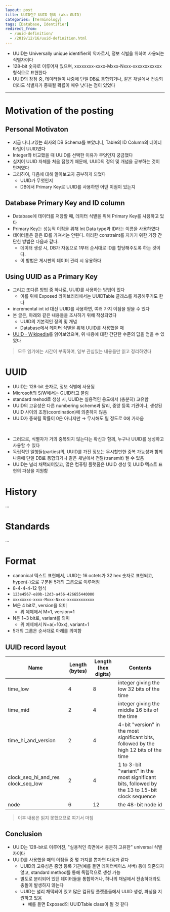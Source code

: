 ```yaml
---
layout: post
title: UUID란? UUID 정의 (aka GUID)
categories: [Terminology]
tags: [Database, Identifier]
redirect_from:
  - /uuid-definition/
  - /2019/12/16/uuid-definition.html
---
```


* UUID는 Universally unique identifier의 약자로서, 정보 식별을 위하여 사용되는 식별자이다
* 128-bit 숫자로 이루어져 있으며, xxxxxxxx-xxxx-Mxxx-Nxxx-xxxxxxxxxxxx 형식으로 표현한다
* UUID의 장점 중, 데이터들이 나중에 단일 DB로 통합되거나, 같은 채널에서 전송되더라도 식별자가 중복될 확률이 매우 낮다는 점이 있었다

---

# Motivation of the posting

## Personal Motivaton

- 지금 다니고있는 회사의 DB Schema를 보았더니, Table의 ID Column의 데이터 타입이 UUID였다
- Integer와 비교했을 때 UUID를 선택한 이유가 무엇인지 궁금했다
- 심지어 UUID 자체를 처음 접했기 때문에, UUID의 정의 및 개념을 공부하는 것이 먼저였다
- 그리하여, 다음에 대해 알아보고자 공부하게 되었다
  - UUID가 무엇인지
  - DB에서 Primary Key로 UUID를 사용하면 어떤 이점이 있는지 

## Database Primary Key and ID column

- Database에 데이터를 저장할 때, 데이터 식별을 위해 Primary Key를 사용하고 있다
- Primary Key는 성능적 이점을 위해 Int Data type과 ID라는 이름을 사용하였다
- 데이터들은 같은 ID를 가져서는 안된다. 이러한 constraint를 지키기 위한 가장 간단한 방법은 다음과 같다.
  - 데이터 생성 시, DB가 자동으로 1부터 순서대로 ID를 할당해주도록 하는 것이다.
  - 이 방법은 게시판의 데이터 관리 시 유용하다

## Using UUID as a Primary Key

- 그리고 또다른 방법 중 하나로, UUID를 사용하는 방법이 있다
  - 이를 위해 Exposed 라이브러리에서는 UUIDTable 클래스를 제공해주기도 한다
- incremental int id 대신 UUID를 사용하면, 여러 가지 이점을 얻을 수 있다
- 본 글은, 아래와 같은 내용들을 조사하기 위해 작성되었다
  - UUID의 기본적인 정의 및 개념
  - Database에서 데이터 식별을 위해 UUID를 사용했을 때 
- [UUID - Wikipedia](https://en.wikipedia.org/wiki/Universally_unique_identifier)를 읽어보았으며, 위 내용에 대한 간단한 수준의 답을 얻을 수 있었다

> 모두 읽기에는 시간이 부족하여, 일부 관심있는 내용들만 읽고 정리하였다

# UUID

- UUID는 128-bit 숫자로, 정보 식별에 사용됨
- Microsoft의 S/W에서는 GUID라고 불림
- standard mehod로 생성 시, UUID는 실용적인 용도에서 (충분히) 고유함
- UUID의 고유성은 다른 numbering scheme과 달리, 중앙 등록 기관이나, 생성된 UUID 사이의 조정(coordination)에 의존하지 않음
- UUID가 중복될 확률이 0은 아니지만 → 무시해도 될 정도로 0에 가까움

<br>

- 그러므로, 식별자가 거의 중복되지 않는다는 확신과 함께, 누구나 UUID를 생성하고 사용할 수 있다
- 독립적인 일행들(parties)의, UUID를 가진 정보는 무시할만한 중복 가능성과 함께 나중에 단일 DB로 통합되거나 같은 채널에서 전달(transmit) 될 수 있음
- UUID는 널리 채택되어있고, 많은 컴퓨팅 플랫폼은 UUID 생성 및 UUID 텍스트 표현의 파싱을 지원함

# History

...

# Standards

...

# Format

- canonical 텍스트 표현에서, UUID는 16 octets가 32 hex 숫자로 표현되고, hypen(-)으로 구분된 5개의 그룹으로 이루어짐
- 8-4-4-4-12 형식
- `123e4567-e89b-12d3-a456-426655440000`
- `xxxxxxxx-xxxx-Mxxx-Nxxx-xxxxxxxxxxxx`
- M은 4 bit로, version을 의미
    - 위 예제에서 M=1, version=1
- N은 1~3 bit로, variant를 의미
    - 위 예제에서 N=a(=10xx), variant=1
- 5개의 그룹은 순서대로 아래를 의미함

## UUID record layout

|Name|Length (bytes)|Length (hex digits)|Contents|
|----|--------------|-------------------|--------|
|time_low|4|8|integer giving the low 32 bits of the time|
|time_mid|2|4|integer giving the middle 16 bits of the time|
|time_hi_and_version|2|4|4-bit "version" in the most significant bits, followed by the high 12 bits of the time|
|clock_seq_hi_and_res clock_seq_low|2|4|1 to 3-bit "variant" in the most significant bits, followed by the 13 to 15-bit clock sequence|
|node|6|12|the 48-bit node id|

> 이후 내용은 읽지 못했으므로 여기서 마침

## Conclusion

- UUID는 128-bit로 이루어진, "실용적인 측면에서 충분히 고유한" universal 식별자이다
- UUID를 사용했을 때의 이점들 중 몇 가지를 뽑자면 다음과 같다
  - UUID의 고유성은 중앙 등록 기관(예를 들면 데이터베이스 서버) 등에 의존되지 않고, standard method를 통해 독립적으로 생성 가능
  - 별도로 분리되어 있던 데이터들을 통합하거나, 하나의 채널에서 전송하더라도 충돌이 발생하지 않는다
  - UUID는 널리 채택되어 있고 많은 컴퓨팅 플랫폼들에서 UUID 생성, 파싱을 지원하고 있음
    - 예를 들면 Exposed의 UUIDTable class이 될 것 같다
